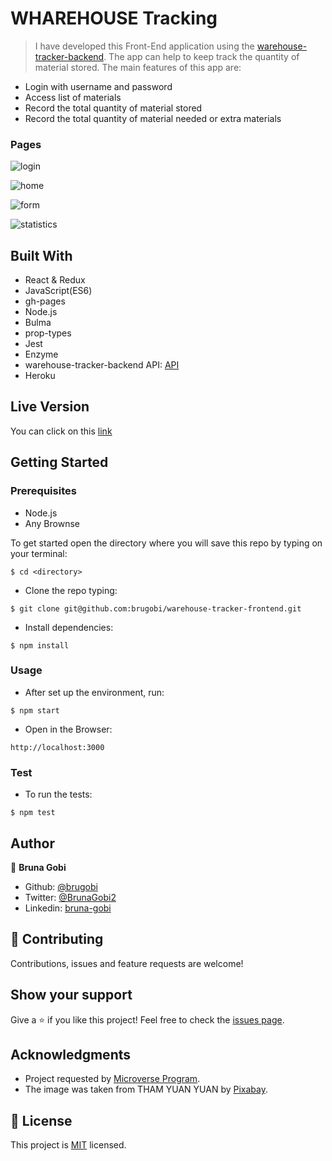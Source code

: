 # WHAREHOUSE Tracking
 
> I have developed this Front-End application using the [warehouse-tracker-backend](https://github.com/brugobi/warehouse-tracker-backend/tree/backup). The app can help to keep track the quantity of material stored. The main features of this app are:

- Login with username and password
- Access list of materials
- Record the total quantity of material stored
- Record the total quantity of material needed or extra materials

### Pages

![login](./src/img/login.png)

![home](./src/img/home.png)

![form](./src/img/form.png)

![statistics](./src/img/statistics.png)

## Built With

- React & Redux
- JavaScript(ES6)
- gh-pages
- Node.js
- Bulma
- prop-types
- Jest
- Enzyme
- warehouse-tracker-backend API: [API](https://github.com/brugobi/warehouse-tracker-backend/tree/backup)
- Heroku

## Live Version

You can click on this [link](https://warehouse-front-bru.herokuapp.com/Login)

## Getting Started

### Prerequisites

- Node.js
- Any Brownse

To get started open the directory where you will save this repo by typing on your terminal:

```
$ cd <directory>
```

- Clone the repo typing:

```
$ git clone git@github.com:brugobi/warehouse-tracker-frontend.git
```
- Install dependencies:

```
$ npm install
```

### Usage

- After set up the environment, run:

```
$ npm start
```
- Open in the Browser:

```
http://localhost:3000
```

### Test

- To run the tests:

```
$ npm test
```

## Author

👤 **Bruna Gobi**

- Github: [@brugobi](https://github.com/brugobi)
- Twitter: [@BrunaGobi2](https://twitter.com/BrunaGobi2)
- Linkedin: [bruna-gobi](https://www.linkedin.com/in/bruna-gobi/)

## 🤝 Contributing

Contributions, issues and feature requests are welcome!

## Show your support

Give a ⭐️ if you like this project!
Feel free to check the [issues page](issues/).

## Acknowledgments

- Project requested by [Microverse Program](https://www.microverse.org/).
- The image was taken from THAM YUAN YUAN by [Pixabay](https://pixabay.com/pt/).

## 📝 License

This project is [MIT](lic.url) licensed.
